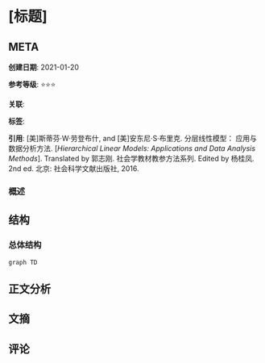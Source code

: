 # [标题]

## META

**创建日期**: 2021-01-20

**参考等级**: ⭐⭐⭐

**关联**: 

**标签**: 

**引用**: [美]斯蒂芬·W·劳登布什, and [美]安东尼·S·布里克. 分层线性模型： 应用与数据分析方法. [*Hierarchical Linear Models: Applications and Data Analysis Methods*]. Translated by 郭志刚. 社会学教材教参方法系列. Edited by 杨桂凤. 2nd ed. 北京: 社会科学文献出版社, 2016.

### 概述 


## 结构

### 总体结构

```mermaid
graph TD

```

## 正文分析

## 文摘

## 评论
